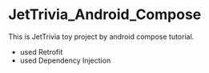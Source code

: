 # JetTrivia_Android_Compose

This is JetTrivia toy project by android compose tutorial.

- used Retrofit
- used Dependency Injection
